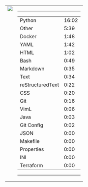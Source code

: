 
<table><tr>
<td valign="top">
  <img src="https://wakatime.com/share/@Aperture/0cd21d5d-ac4f-458d-9c71-d06f479c1297.png" />
</td>

<td valign="top">
  <hr>
  <table>
    <tr><td>Python</td><td>16:02</td></tr><tr><td>Other</td><td>5:39</td></tr><tr><td>Docker</td><td>1:48</td></tr><tr><td>YAML</td><td>1:42</td></tr><tr><td>HTML</td><td>1:02</td></tr><tr><td>Bash</td><td>0:49</td></tr><tr><td>Markdown</td><td>0:35</td></tr><tr><td>Text</td><td>0:34</td></tr><tr><td>reStructuredText</td><td>0:22</td></tr><tr><td>CSS</td><td>0:20</td></tr><tr><td>Git</td><td>0:16</td></tr><tr><td>VimL</td><td>0:06</td></tr><tr><td>Java</td><td>0:03</td></tr><tr><td>Git Config</td><td>0:02</td></tr><tr><td>JSON</td><td>0:00</td></tr><tr><td>Makefile</td><td>0:00</td></tr><tr><td>Properties</td><td>0:00</td></tr><tr><td>INI</td><td>0:00</td></tr><tr><td>Terraform</td><td>0:00</td></tr>
  </table>
  <hr>
</td>
</tr></table>

